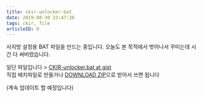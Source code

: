 ```yaml
---
title: ckir-unlocker-bat
date: 2019-08-30 23:47:38
tags: ckir, file
articleID: 9
---
```


사지방 설정용 BAT 파일을 만드는 중입니다.
오늘도 본 목적에서 벗어나서 꾸미는데 시간 다 써버렸습니다.

일단 파일입니다 >  [CKIR-unlocker.bat at gist](https://gist.github.com/PresentKim/e36a2826f98468803c2a07280800552b)  
직접 배치파일로 만들거나 [DOWNLOAD ZIP](https://gist.github.com/PresentKim/e36a2826f98468803c2a07280800552b/archive/6eac89f29bc2bb0b29288c149dd8c355a71e746e.zip)으로 받아서 쓰면 됩니다

(계속 업데이트 할 예정입니다)
